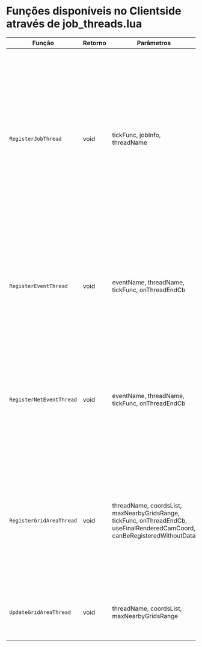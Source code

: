 # Funções disponíveis no Clientside através de **job_threads.lua**

| Função     | Retorno | Parâmetros                                     | Descrição                                     |
|------------|---------|------------------------------------------------|------------------------------------------------
| `RegisterJobThread`    | void  | tickFunc, jobInfo, threadName                        | Cria um thread que pode ser acionado dinamicamente pela framework, baseado no emprego atual do jogador. O parâmetro `jobInfo` pode ser usado como uma string ou uma lista de strings para definir quais empregos irão executar este thread. *(OBS.: `threadName` precisa ser uma string única!)*
| `RegisterEventThread`    | void  | eventName, threadName, tickFunc, onThreadEndCb                                 | Cria um thread que pode ser acionado dinamicamente pela framework, baseado num valor boolean enviado pelo EventHandler. *(OBS.: `threadName` precisa ser uma string única!)*
| `RegisterNetEventThread`  | void  | eventName, threadName, tickFunc, onThreadEndCb | Cria um thread que pode ser acionado dinamicamente pela framework, baseado num valor boolean enviado pelo EventHandler. *(OBS.: `threadName` precisa ser uma string única!)*
| `RegisterGridAreaThread`  | void  | threadName, coordsList, maxNearbyGridsRange, tickFunc, onThreadEndCb, useFinalRenderedCamCoord, canBeRegisteredWithoutData | Cria um thread que pode ser acionado dinamicamente pela framework, baseado na coordenada ou coordenadas passadas pelo parâmetro `coordsList`. *(OBS.: `threadName` precisa ser uma string única!)*
| `UpdateGridAreaThread`  | void  | threadName, coordsList, maxNearbyGridsRange | Atualiza a coordenada ou coordenadas de um thread dinâmico do tipo GRID_AREA.